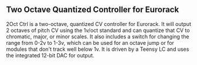 ## Two Octave Quantized Controller for Eurorack

2Oct Ctrl is a two-octave, quantized CV controller for Eurorack. It will output 2 octaves of pitch CV using the 1v/oct standard and can quantize that CV to chromatic, major, or minor scales. It also includes a switch for changing the range from 0-2v to 1-3v, which can be used for an octave jump or for modules that don't track well below 1v. It is driven by a Teensy LC and uses the integrated 12-bit DAC for output.
